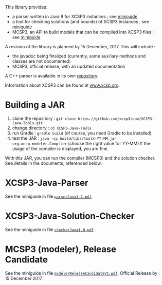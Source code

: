 This library provides:
  * a parser written in Java 8 for XCSP3 instances ; see [miniguide](tex/parserJava1-2.pdf)
  * a tool for checking solutions (and bounds) of XCSP3 instances ; see [miniguide](tex/checkerJava1-0.pdf) 
  * MCSP3, an API to build models that can be compiled into XCSP3 files ; see [miniguide](tex/modelerReleaseCandidateV1.pdf)


A revision of the library is planned by 15 December, 2017. This will include :
  * the javadoc being finalized (currently, some auxiliary methods and classes are not documented)
  * MCSP3, official release, with an updated documentation 

A C++ parser is available in its own [repository](https://github.com/xcsp3team/XCSP3-CPP-Parser).

Information about XCSP3 can be found at www.xcsp.org.

# Building a JAR

1. clone the repository : `git clone https://github.com/xcsp3team/XCSP3-Java-Tools.git`
2. change directory : `cd XCSP3-Java-Tools`
3. run Gradle : `gradle build`  (of course, you need Gradle to be installed)
4. test the JAR : `java -cp build/libs/toolX-YY-MM.jar org.xcsp.modeler.Compiler` (choose the right value for YY-MM)
If the usage of the compiler is displayed, you are fine. 

With this JAR, you can run the compiler (MCSP3) and the solution checker. 
See details in the documents, referenced below. 

# XCSP3-Java-Parser

See the miniguide in file [`parserJava1-2.pdf`](tex/parserJava1-2.pdf).

# XCSP3-Java-Solution-Checker

See the miniguide in file [`checkerJava1-0.pdf`](tex/checkerJava1-0.pdf).

# MCSP3 (modeler), Release Candidate

See the miniguide in file [`modelerReleaseCandidateV1.pdf`](tex/modelerReleaseCandidateV1.pdf). Official Release by 15 December 2017.
